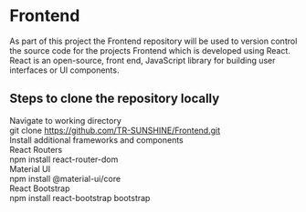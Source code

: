 # Frontend

As part of this project the Frontend repository will be used to version control the source code for the projects Frontend which is developed using React.  React is an open-source, front end, JavaScript library for building user interfaces or UI components.

## Steps to clone the repository locally
Navigate to working directory <br>
  git clone https://github.com/TR-SUNSHINE/Frontend.git <br>
Install additional frameworks and components <br>
  React Routers <br>
npm install react-router-dom <br>
  Material UI <br>
npm install @material-ui/core <br>
  React Bootstrap  <br>
npm install react-bootstrap bootstrap <br>


